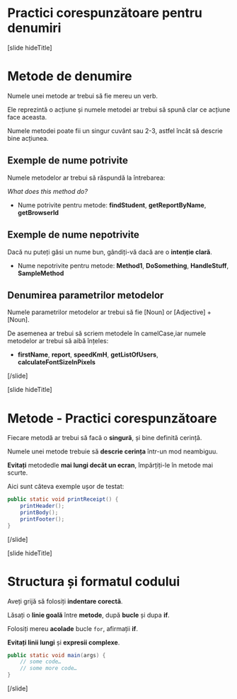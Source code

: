 # Practici corespunzătoare pentru denumiri

[slide hideTitle]
# Metode de denumire

Numele unei metode ar trebui să fie mereu un verb.

Ele reprezintă o acțiune și numele metodei ar trebui să spună clar ce acțiune face aceasta.

Numele metodei poate fii un singur cuvânt sau 2-3, astfel încât să descrie bine acțiunea.
## Exemple de nume potrivite

Numele metodelor ar trebui să răspundă la întrebarea:

*What does this method do?*

* Nume potrivite pentru metode: **findStudent**, **getReportByName**, **getBrowserId**


## Exemple de nume nepotrivite

Dacă nu puteți găsi un nume bun, gândiți-vă dacă are o **intenție clară**.

* Nume nepotrivite pentru metode: **Method1**, **DoSomething**, **HandleStuff**, **SampleMethod**


## Denumirea parametrilor metodelor

Numele parametrilor metodelor ar trebui să fie \[Noun\] or \[Adjective\] + \[Noun\]. 

De asemenea ar trebui să scriem metodele în camelCase,iar numele metodelor ar trebui să aibă înțeles:

- **firstName**, **report**, **speedKmH**, **getListOfUsers**, **calculateFontSizeInPixels**

[/slide]

[slide hideTitle]
# Metode - Practici corespunzătoare

Fiecare metodă ar trebui să facă o **singură**, și bine definită cerință.

Numele unei metode trebuie să **descrie cerința** într-un mod neambiguu.

**Evitați** metodedle **mai lungi decăt un ecran**, împărțiți-le în metode mai scurte.

Aici sunt câteva exemple ușor de testat:

```Java
public static void printReceipt() {
    printHeader();
    printBody();
    printFooter();
}
```
[/slide]

[slide hideTitle]
# Structura și formatul codului

Aveți grijă să folosiți **indentare corectă**.

Lăsați o **linie goală** între **metode**, după **bucle** și dupa **if**.

Folosiți mereu **acolade** bucle `for`, afirmații **if**.

**Evitați linii lungi** și **expresii complexe**.

```Java
public static void main(args) {
    // some code…
    // some more code…
}
```
[/slide]